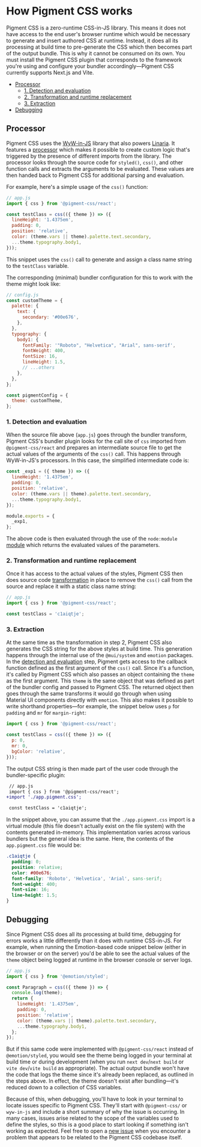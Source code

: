 # How Pigment CSS works

Pigment CSS is a zero-runtime CSS-in-JS library. This means it does not have access to the end user's browser runtime which would be necessary to generate and insert authored CSS at runtime. Instead, it does all its processing at build time to pre-generate the CSS which then becomes part of the output bundle. This is why it cannot be consumed on its own. You must install the Pigment CSS plugin that corresponds to the framework you're using and configure your bundler accordingly—Pigment CSS currently supports Next.js and Vite.

- [Processor](#processor)
  - [1. Detection and evaluation](#1-detection-and-evaluation)
  - [2. Transformation and runtime replacement](#2-transformation-and-runtime-replacement)
  - [3. Extraction](#3-extraction)
- [Debugging](#debugging)

## Processor

Pigment CSS uses the [WyW-in-JS](https://wyw-in-js.dev/) library that also powers [Linaria](https://linaria.dev/). It features a [processor](https://wyw-in-js.dev/how-to/custom-tagged-template#creating-a-processor) which makes it possible to create custom logic that's triggered by the presence of different imports from the library. The processor looks through the source code for `styled()`, `css()`, and other function calls and extracts the arguments to be evaluated. These values are then handed back to Pigment CSS for additional parsing and evaluation.

For example, here's a simple usage of the `css()` function:

```js
// app.js
import { css } from '@pigment-css/react';

const testClass = css(({ theme }) => ({
  lineHeight: '1.4375em',
  padding: 0,
  position: 'relative',
  color: (theme.vars || theme).palette.text.secondary,
  ...theme.typography.body1,
}));
```

This snippet uses the `css()` call to generate and assign a class name string to the `testClass` variable.

The corresponding (minimal) bundler configuration for this to work with the theme might look like:

```js
// config.js
const customTheme = {
  palette: {
    text: {
      secondary: '#00e676',
    },
  },
  typography: {
    body1: {
      fontFamily: '"Roboto", "Helvetica", "Arial", sans-serif',
      fontWeight: 400,
      fontSize: 16,
      lineHeight: 1.5,
      // ...others
    },
  },
};

const pigmentConfig = {
  theme: customTheme,
};
```

### 1. Detection and evaluation

When the source file above (`app.js`) goes through the bundler transform, Pigment CSS's bundler plugin looks for the call site of `css` imported from `@pigment-css/react` and prepares an intermediate source file to get the actual values of the arguments of the `css()` call. This happens through WyW-in-JS's processors. In this case, the simplified intermediate code is:

```js
const _exp1 = ({ theme }) => ({
  lineHeight: '1.4375em',
  padding: 0,
  position: 'relative',
  color: (theme.vars || theme).palette.text.secondary,
  ...theme.typography.body1,
});

module.exports = {
  _exp1,
};
```

The above code is then evaluated through the use of the `node:module` [module](https://nodejs.org/docs/v20.11.1/api/modules.html#module) which returns the evaluated values of the parameters.

### 2. Transformation and runtime replacement

Once it has access to the actual values of the styles, Pigment CSS then does source code [transformation](https://github.com/mui/material-ui/blob/next/packages/pigment-css-react/src/processors/css.ts) in place to remove the `css()` call from the source and replace it with a static class name string:

```js
// app.js
import { css } from '@pigment-css/react';

const testClass = 'c1aiqtje';
```

### 3. Extraction

At the same time as the transformation in step 2, Pigment CSS also generates the CSS string for the above styles at build time. This generation happens through the internal use of the `@mui/system` and `emotion` packages. In the [detection and evaluation](#1-detection-and-evaluation) step, Pigment gets access to the callback function defined as the first argument of the `css()` call. Since it's a function, it's called by Pigment CSS which also passes an object containing the `theme` as the first argument. This `theme` is the same object that was defined as part of the bundler config and passed to Pigment CSS. The returned object then goes through the same transforms it would go through when using Material UI components directly with `emotion`. This also makes it possible to write shorthand properties—for example, the snippet below uses `p` for `padding` and `mr` for `margin-right`:

```js
import { css } from '@pigment-css/react';

const testClass = css(({ theme }) => ({
  p: 0,
  mr: 0,
  bgColor: 'relative',
}));
```

The output CSS string is then made part of the user code through the bundler-specific plugin:

```diff
 // app.js
 import { css } from '@pigment-css/react';
+import './app.pigment.css';

 const testClass = 'c1aiqtje';
```

In the snippet above, you can assume that the `./app.pigment.css` import is a virtual module (this file doesn't actually exist on the file system) with the contents generated in-memory. This implementation varies across various bundlers but the general idea is the same. Here, the contents of the `app.pigment.css` file would be:

```css
.c1aiqtje {
  padding: 0;
  position: relative;
  color: #00e676;
  font-family: 'Roboto', 'Helvetica', 'Arial', sans-serif;
  font-weight: 400;
  font-size: 16;
  line-height: 1.5;
}
```

## Debugging

Since Pigment CSS does all its processing at build time, debugging for errors works a little differently than it does with runtime CSS-in-JS. For example, when running the Emotion-based code snippet below (either in the browser or on the server) you'd be able to see the actual values of the `theme` object being logged at runtime in the browser console or server logs.

```js
// app.js
import { css } from '@emotion/styled';

const Paragraph = css(({ theme }) => {
  console.log(theme);
  return {
    lineHeight: '1.4375em',
    padding: 0,
    position: 'relative',
    color: (theme.vars || theme).palette.text.secondary,
    ...theme.typography.body1,
  };
});
```

But if this same code were implemented with `@pigment-css/react` instead of `@emotion/styled`, you would see the theme being logged in your terminal at build time or during development (when you run `next dev`/`next build` or `vite dev`/`vite build` as appropriate). The actual output bundle won't have the code that logs the theme since it's already been replaced, as outlined in the steps above. In effect, the theme doesn't exist after bundling—it's reduced down to a collection of CSS variables.

Because of this, when debugging, you'll have to look in your terminal to locate issues specific to Pigment CSS. They'll start with `@pigment-css/` or `wyw-in-js` and include a short summary of why the issue is occurring. In many cases, issues arise related to the scope of the variables used to define the styles, so this is a good place to start looking if something isn't working as expected. Feel free to open a [new issue](https://github.com/mui/pigment-css/issues/new) when you encounter a problem that appears to be related to the Pigment CSS codebase itself.

<!-- @TODO: Add more about specific issues -->
